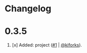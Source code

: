 # Changelog

<a name="0.3.5"></a>

# 0.3.5

1. [x] Added: project ([#1](https://github.com/kiforks/toolkit/pull/1) | [@kiforks](https://github.com/kiforks)).
